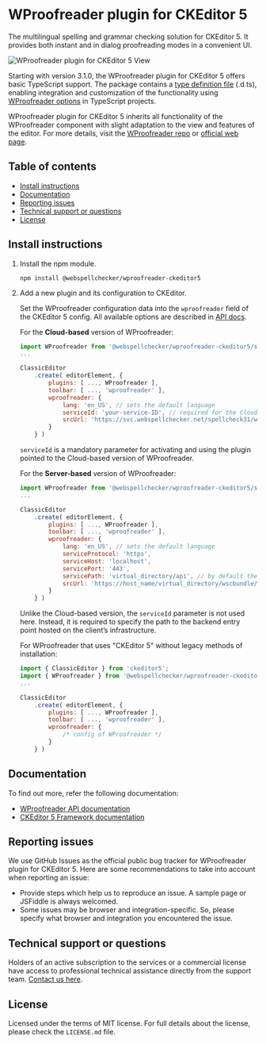 WProofreader plugin for CKEditor 5
===================================

The multilingual spelling and grammar checking solution for CKEditor 5. It provides both instant and in dialog proofreading modes in a convenient UI.

![WProofreader plugin for CKEditor 5 View](https://webspellchecker.com/app/images/wproofreader_plugin_for_ckeditor5_v4.png)

Starting with version 3.1.0, the WProofreader plugin for CKEditor 5 offers basic TypeScript support. The package contains a [type definition file](https://github.com/WebSpellChecker/wproofreader-ckeditor5/blob/master/src/wproofreader.d.ts) (.d.ts), enabling integration and customization of the functionality using [WProofreader options](https://webspellchecker.com/docs/api/wscbundle/Options.html) in TypeScript projects.

WProofreader plugin for CKEditor 5 inherits all functionality of the WProofreader component with slight adaptation to the view and features of the editor. For more details, visit the [WProofreader repo](https://github.com/WebSpellChecker/wproofreader) or [official web page](https://webspellchecker.com/wsc-proofreader/).

## Table of contents

* [Install instructions](#install-instructions)
* [Documentation](#documentation)
* [Reporting issues](#reporting-issues)
* [Technical support or questions](#technical-support-or-questions)
* [License](#license)

## Install instructions

1. Install the npm module.

	```
	npm install @webspellchecker/wproofreader-ckeditor5
	```

2. Add a new plugin and its configuration to CKEditor.

	Set the WProofreader configuration data into the `wproofreader` field of the CKEditor 5 config. All available options are described in [API docs](https://webspellchecker.com/docs/api/wscbundle/Options.html).

	For the **Cloud-based** version of WProofreader:

	```js
	import WProofreader from '@webspellchecker/wproofreader-ckeditor5/src/wproofreader';
	...

	ClassicEditor
		.create( editorElement, {
			plugins: [ ..., WProofreader ],
			toolbar: [ ..., 'wproofreader' ],
			wproofreader: {
				lang: 'en_US', // sets the default language
				serviceId: 'your-service-ID', // required for the Cloud version only
				srcUrl: 'https://svc.webspellchecker.net/spellcheck31/wscbundle/wscbundle.js'
			}
		} )
	```

	`serviceId` is a mandatory parameter for activating and using the plugin pointed to the Cloud-based version of WProofreader.

	For the **Server-based** version of WProofreader:

	```js
	import WProofreader from '@webspellchecker/wproofreader-ckeditor5/src/wproofreader';
	...

	ClassicEditor
		.create( editorElement, {
			plugins: [ ..., WProofreader ],
			toolbar: [ ..., 'wproofreader' ],
			wproofreader: {
				lang: 'en_US', // sets the default language
				serviceProtocol: 'https',
				serviceHost: 'localhost',
				servicePort: '443',
				servicePath: 'virtual_directory/api', // by default the virtual_directory is wscservice
				srcUrl: 'https://host_name/virtual_directory/wscbundle/wscbundle.js'
			}
		} )
	```

	Unlike the Cloud-based version, the `serviceId` parameter is not used here. Instead, it is required to specify the path to the backend entry point hosted on the client’s infrastructure.

	For WProofreader that uses "CKEditor 5" without legacy methods of installation:

	```js
	import { ClassicEditor } from 'ckeditor5';
	import { WProofreader } from '@webspellchecker/wproofreader-ckeditor5';
	...

	ClassicEditor
		.create( editorElement, {
			plugins: [ ..., WProofreader ],
			toolbar: [ ..., 'wproofreader' ],
			wproofreader: {
				/* config of WProofreader */
			}
		} )
	```

## Documentation

To find out more, refer the following documentation:

* [WProofreader API documentation](https://webspellchecker.com/docs/api/wscbundle/Options.html)
* [CKEditor 5 Framework documentation](https://ckeditor.com/docs/ckeditor5/latest/framework/index.html)

## Reporting issues

We use GitHub Issues as the official public bug tracker for WProofreader plugin for CKEditor 5. Here are some recommendations to take into account when reporting an issue:

* Provide steps which help us to reproduce an issue. A sample page or JSFiddle is always welcomed.
* Some issues may be browser and integration-specific. So, please specify what browser and integration you encountered the issue.

## Technical support or questions

Holders of an active subscription to the services or a commercial license have access to professional technical assistance directly from the support team. [Contact us here](https://webspellchecker.com/contact-us/).

## License

Licensed under the terms of MIT license. For full details about the license, please check the `LICENSE.md` file.
